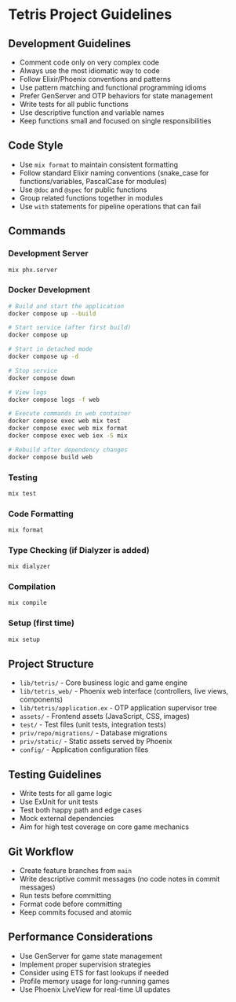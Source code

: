 # Tetris Project Guidelines

## Development Guidelines

- Comment code only on very complex code
- Always use the most idiomatic way to code
- Follow Elixir/Phoenix conventions and patterns
- Use pattern matching and functional programming idioms
- Prefer GenServer and OTP behaviors for state management
- Write tests for all public functions
- Use descriptive function and variable names
- Keep functions small and focused on single responsibilities

## Code Style

- Use `mix format` to maintain consistent formatting
- Follow standard Elixir naming conventions (snake_case for functions/variables, PascalCase for modules)
- Use `@doc` and `@spec` for public functions
- Group related functions together in modules
- Use `with` statements for pipeline operations that can fail

## Commands

### Development Server
```bash
mix phx.server
```

### Docker Development
```bash
# Build and start the application
docker compose up --build

# Start service (after first build)
docker compose up

# Start in detached mode
docker compose up -d

# Stop service
docker compose down

# View logs
docker compose logs -f web

# Execute commands in web container
docker compose exec web mix test
docker compose exec web mix format
docker compose exec web iex -S mix

# Rebuild after dependency changes
docker compose build web
```

### Testing
```bash
mix test
```

### Code Formatting
```bash
mix format
```

### Type Checking (if Dialyzer is added)
```bash
mix dialyzer
```

### Compilation
```bash
mix compile
```

### Setup (first time)
```bash
mix setup
```

<!-- ### Database Operations
```bash
mix ecto.migrate    # Run pending migrations
mix ecto.rollback   # Rollback last migration
mix ecto.reset      # Drop, create, migrate, and seed database
``` -->

<!-- ### Assets
```bash
mix assets.build    # Build assets for development
mix assets.deploy   # Build and minify assets for production
``` -->

## Project Structure

- `lib/tetris/` - Core business logic and game engine
- `lib/tetris_web/` - Phoenix web interface (controllers, live views, components)
- `lib/tetris/application.ex` - OTP application supervisor tree
- `assets/` - Frontend assets (JavaScript, CSS, images)
- `test/` - Test files (unit tests, integration tests)
- `priv/repo/migrations/` - Database migrations
- `priv/static/` - Static assets served by Phoenix
- `config/` - Application configuration files

## Testing Guidelines

- Write tests for all game logic
- Use ExUnit for unit tests
- Test both happy path and edge cases
- Mock external dependencies
- Aim for high test coverage on core game mechanics

## Git Workflow

- Create feature branches from `main`
- Write descriptive commit messages (no code notes in commit messages)
- Run tests before committing
- Format code before committing
- Keep commits focused and atomic

## Performance Considerations

- Use GenServer for game state management
- Implement proper supervision strategies
- Consider using ETS for fast lookups if needed
- Profile memory usage for long-running games
- Use Phoenix LiveView for real-time UI updates